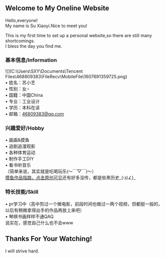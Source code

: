 ## Welcome to  My Oneline Website

Hello,everyone!  
My name is Su Xiaoyi.Nice to meet you!  
  
This is my first time to set up a personal website,so there are still many shortcomings.  
I bless the day you find me.
  
### 基本信息/Information
 ![](C:\Users\SXY\Documents\Tencent Files\468809383\FileRecv\MobileFile\1607691359725.png)  
• 姓名：苏小艺  
• 性别：女♀  
• 国籍：中国China  
• 专业：工业设计  
• 学历：本科在读  
• 邮箱：46809383@qq.com  
  
### 兴趣爱好/Hobby
• 画画&摸鱼  
• 追剧追漫观影  
• 各种体育运动  
• 制作手工DIY  
• 看书听音乐  
（简单来说，其实就是吃喝玩乐(～￣▽￣)～）  
[摸鱼作品指路，点击原创可见](https://weibo.com/6793622185)还有好多没传，都是些黑历史_(:з)∠)_
   
   
### 特长技能/Skill
• pr学习中（高中剪过一个微电影，前段时间也做过一两个视频，但都挺一般的，以后有稍微拿得出手的作品再放上来吧）  
• 琴棋书画样样不通QAQ  
说实在，感觉自己什么也不会www  
  
  
## Thanks For Your Watching!
I will strive hard.

